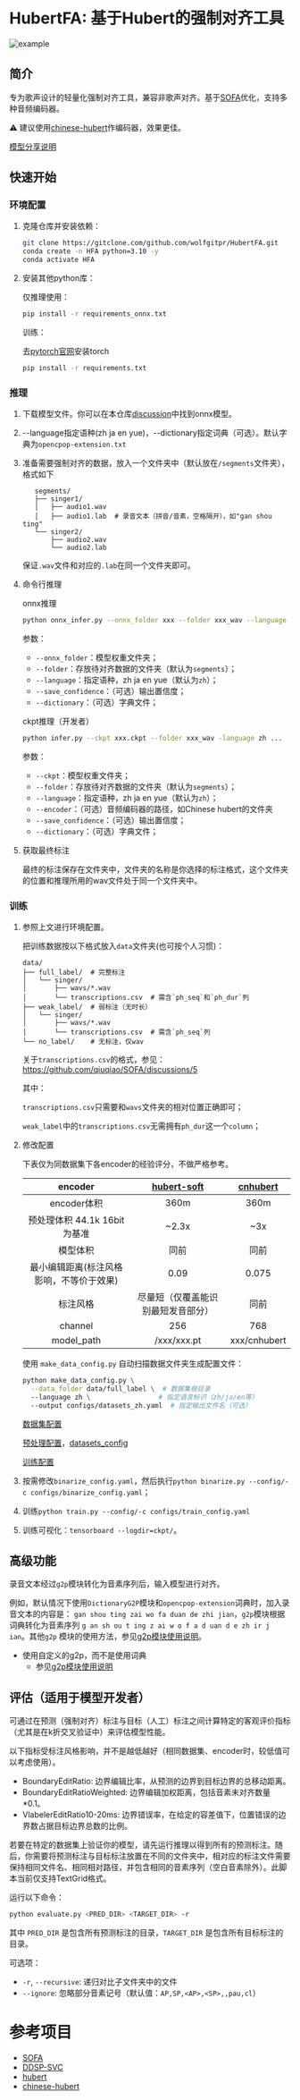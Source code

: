 # HubertFA: 基于Hubert的强制对齐工具

![example](example.png)

## 简介

专为歌声设计的轻量化强制对齐工具，兼容非歌声对齐。基于[SOFA](https://github.com/qiuqiao/SOFA)优化，支持多种音频编码器。

⚠️ 建议使用[chinese-hubert](https://github.com/TencentGameMate/chinese_speech_pretrain)作编码器，效果更佳。

[模型分享说明](https://github.com/wolfgitpr/HubertFA/discussions/2)

## 快速开始

### 环境配置

1. 克隆仓库并安装依赖：
   ```bash
   git clone https://gitclone.com/github.com/wolfgitpr/HubertFA.git
   conda create -n HFA python=3.10 -y
   conda activate HFA
   ```

2. 安装其他python库：

   仅推理使用：

    ```bash
    pip install -r requirements_onnx.txt
    ```

   训练：

   去[pytorch官网](https://pytorch.org/get-started/locally/)安装torch

    ```bash
    pip install -r requirements.txt
    ```

### 推理

1. 下载模型文件。你可以在本仓库[discussion](https://github.com/wolfgitpr/HubertFA/discussions)中找到onnx模型。
2. --language指定语种(zh ja en yue)，--dictionary指定词典（可选）。默认字典为`opencpop-extension.txt`
3. 准备需要强制对齐的数据，放入一个文件夹中（默认放在`/segments`文件夹），格式如下

   ```
      segments/
      ├── singer1/
      │   ├── audio1.wav
      │   ├── audio1.lab  # 录音文本（拼音/音素，空格隔开），如"gan shou ting"
      └── singer2/
          ├── audio2.wav
          └── audio2.lab
   ```

   保证`.wav`文件和对应的`.lab`在同一个文件夹即可。

4. 命令行推理

   onnx推理

    ```bash
    python onnx_infer.py --onnx_folder xxx --folder xxx_wav --language zh ...
    ```

   参数：
    - `--onnx_folder`：模型权重文件夹；
    - `--folder`：存放待对齐数据的文件夹（默认为`segments`）；
    - `--language`：指定语种，zh ja en yue（默认为`zh`）；
    - `--save_confidence`：（可选）输出置信度；
    - `--dictionary`：（可选）字典文件；

   ckpt推理（开发者）

    ```bash
    python infer.py --ckpt xxx.ckpt --folder xxx_wav -language zh ...
    ```

   参数：
    - `--ckpt`：模型权重文件夹；
    - `--folder`：存放待对齐数据的文件夹（默认为`segments`）；
    - `--language`：指定语种，zh ja en yue（默认为`zh`）；
    - `--encoder`：（可选）音频编码器的路径，如Chinese hubert的文件夹
    - `--save_confidence`：（可选）输出置信度；
    - `--dictionary`：（可选）字典文件；

5. 获取最终标注

   最终的标注保存在文件夹中，文件夹的名称是你选择的标注格式，这个文件夹的位置和推理所用的wav文件处于同一个文件夹中。

### 训练

1. 参照上文进行环境配置。

   把训练数据按以下格式放入`data`文件夹(也可按个人习惯)：

   ```
   data/
   ├── full_label/  # 完整标注
   │   └── singer/
   │       ├── wavs/*.wav
   │       └── transcriptions.csv  # 需含`ph_seq`和`ph_dur`列
   ├── weak_label/  # 弱标注（无时长） 
   │   └── singer/
   │       ├── wavs/*.wav
   │       └── transcriptions.csv  # 需含`ph_seq`列
   └── no_label/    # 无标注，仅wav
   ```

   关于`transcriptions.csv`的格式，参见：https://github.com/qiuqiao/SOFA/discussions/5

   其中：

   `transcriptions.csv`只需要和`wavs`文件夹的相对位置正确即可；

   `weak_label`中的`transcriptions.csv`无需拥有`ph_dur`这一个`column`；

2. 修改配置

   下表仅为同数据集下各encoder的经验评分，不做严格参考。

   |        encoder        | [hubert-soft](https://github.com/bshall/hubert/releases/download/v0.2/hubert-soft-35d9f29f.pt) | [cnhubert](https://huggingface.co/TencentGameMate/chinese-hubert-base) |
   |:---------------------:|:----------------------------------------------------------------------------------------------:|:----------------------------------------------------------------------:|
   |       encoder体积       |                                              360m                                              |                                  360m                                  |
   | 预处理体积 44.1k 16bit为基准  |                                             ~2.3x                                              |                                  ~3x                                   |
   |         模型体积          |                                               同前                                               |                                   同前                                   |
   | 最小编辑距离(标注风格影响，不等价于效果) |                                              0.09                                              |                                 0.075                                  |
   |         标注风格          |                                       尽量短（仅覆盖能识别最短发音部分）                                        |                                   同前                                   |
   |        channel        |                                              256                                               |                                  768                                   |
   |      model_path       |                                          /xxx/xxx.pt                                           |                              xxx/cnhubert                              |

   使用 `make_data_config.py` 自动扫描数据文件夹生成配置文件：

   ```bash
   python make_data_config.py \
     --data_folder data/full_label \  # 数据集根目录
     --language zh \                 # 指定语言标识（zh/ja/en等）
     --output configs/datasets_zh.yaml  # 指定输出文件名（可选）
   ```

   [数据集配置](configs/datasets_config.yaml)

   [预处理配置](configs/binarize_config.yaml)，[datasets_config](configs/datasets_config.yaml)

   [训练配置](configs/train_config.yaml)

3. 按需修改`binarize_config.yaml`，然后执行`python binarize.py --config/-c configs/binarize_config.yaml`；
4. 训练`python train.py --config/-c configs/train_config.yaml`
5. 训练可视化：`tensorboard --logdir=ckpt/`。

## 高级功能

录音文本经过`g2p`模块转化为音素序列后，输入模型进行对齐。

例如，默认情况下使用`DictionaryG2P`模块和`opencpop-extension`词典时，加入录音文本的内容是：
`gan shou ting zai wo fa duan de zhi jian`，`g2p`模块根据词典转化为音素序列
`g an sh ou t ing z ai w o f a d uan d e zh ir j ian`。其他`g2p`
模块的使用方法，参见[g2p模块使用说明](networks/g2p/readme_g2p_zh.md)。

- 使用自定义的g2p，而不是使用词典
    - 参见[g2p模块使用说明](networks/g2p/readme_g2p_zh.md)

## 评估（适用于模型开发者）

可通过在预测（强制对齐）标注与目标（人工）标注之间计算特定的客观评价指标（尤其是在k折交叉验证中）来评估模型性能。

以下指标受标注风格影响，并不是越低越好（相同数据集、encoder时，较低值可以考虑使用）。

- BoundaryEditRatio: 边界编辑比率，从预测的边界到目标边界的总移动距离。
- BoundaryEditRatioWeighted: 边界编辑加权距离，包括音素未对齐数量*0.1。
- VlabelerEditRatio10-20ms: 边界错误率，在给定的容差值下，位置错误的边界数占据目标边界总数的比例。

若要在特定的数据集上验证你的模型，请先运行推理以得到所有的预测标注。随后，你需要将预测标注与目标标注放置在不同的文件夹中，相对应的标注文件需要保持相同文件名、相同相对路径，并包含相同的音素序列（空白音素除外）。此脚本当前仅支持TextGrid格式。

运行以下命令：

```bash
python evaluate.py <PRED_DIR> <TARGET_DIR> -r
```

其中 `PRED_DIR` 是包含所有预测标注的目录，`TARGET_DIR` 是包含所有目标标注的目录。

可选项：

- `-r`, `--recursive`: 递归对比子文件夹中的文件
- `--ignore`: 忽略部分音素记号（默认值：`AP,SP,<AP>,<SP>,,pau,cl`）

# 参考项目

+ [SOFA](https://github.com/qiuqiao/SOFA)
+ [DDSP-SVC](https://github.com/yxlllc/DDSP-SVC)
+ [hubert](https://github.com/bshall/hubert)
+ [chinese-hubert](https://github.com/TencentGameMate/chinese_speech_pretrain)